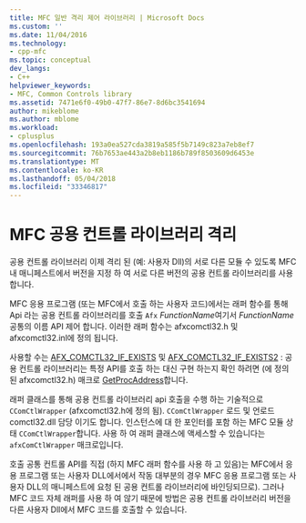 ```yaml
---
title: MFC 일반 격리 제어 라이브러리 | Microsoft Docs
ms.custom: ''
ms.date: 11/04/2016
ms.technology:
- cpp-mfc
ms.topic: conceptual
dev_langs:
- C++
helpviewer_keywords:
- MFC, Common Controls library
ms.assetid: 7471e6f0-49b0-47f7-86e7-8d6bc3541694
author: mikeblome
ms.author: mblome
ms.workload:
- cplusplus
ms.openlocfilehash: 193a0ea527cda3819a585f5b7149c823a7eb8ef7
ms.sourcegitcommit: 76b7653ae443a2b8eb1186b789f8503609d6453e
ms.translationtype: MT
ms.contentlocale: ko-KR
ms.lasthandoff: 05/04/2018
ms.locfileid: "33346817"
---
```

# <a name="isolation-of-the-mfc-common-controls-library"></a>MFC 공용 컨트롤 라이브러리 격리
공용 컨트롤 라이브러리 이제 격리 된 (예: 사용자 Dll)의 서로 다른 모듈 수 있도록 MFC 내 매니페스트에서 버전을 지정 하 여 서로 다른 버전의 공용 컨트롤 라이브러리를 사용 합니다.  
  
 MFC 응용 프로그램 (또는 MFC에서 호출 하는 사용자 코드)에서는 래퍼 함수를 통해 Api 라는 공용 컨트롤 라이브러리를 호출 `Afx` *FunctionName*여기서 *FunctionName* 공통의 이름 API 제어 합니다. 이러한 래퍼 함수는 afxcomctl32.h 및 afxcomctl32.inl에 정의 됩니다.  
  
 사용할 수는 [AFX_COMCTL32_IF_EXISTS](reference/run-time-object-model-services.md#afx_comctl32_if_exists) 및 [AFX_COMCTL32_IF_EXISTS2](reference/run-time-object-model-services.md#afx_comctl32_if_exists2) : 공용 컨트롤 라이브러리는 특정 API를 호출 하는 대신 구현 하는지 확인 하려면 (에 정의 된 afxcomctl32.h) 매크로 [GetProcAddress](../build/getprocaddress.md)합니다.  
  
 래퍼 클래스를 통해 공용 컨트롤 라이브러리 api 호출을 수행 하는 기술적으로 `CComCtlWrapper` (afxcomctl32.h에 정의 됨). `CComCtlWrapper` 로드 및 언로드 comctl32.dll 담당 이기도 합니다. 인스턴스에 대 한 포인터를 포함 하는 MFC 모듈 상태 `CComCtlWrapper`합니다. 사용 하 여 래퍼 클래스에 액세스할 수 있습니다는 `afxComCtlWrapper` 매크로입니다.  
  
 호출 공통 컨트롤 API를 직접 (하지 MFC 래퍼 함수를 사용 하 고 있음)는 MFC에서 응용 프로그램 또는 사용자 DLL에서에서 작동 대부분의 경우 MFC 응용 프로그램 또는 사용자 DLL의 매니페스트에 요청 된 공용 컨트롤 라이브러리에 바인딩되므로). 그러나 MFC 코드 자체 래퍼를 사용 하 여 않기 때문에 방법은 공용 컨트롤 라이브러리 버전을 다른 사용자 Dll에서 MFC 코드를 호출할 수 있습니다.

